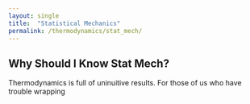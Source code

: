 ```yaml
---
layout: single
title:  "Statistical Mechanics"
permalink: /thermodynamics/stat_mech/
---
```


## Why Should I Know Stat Mech?
Thermodynamics is full of uninuitive results. For those of us who have trouble wrapping 